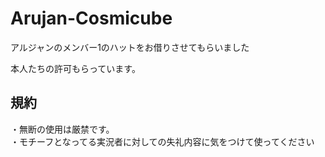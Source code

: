 # Arujan-Cosmicube



アルジャンのメンバー1のハットをお借りさせてもらいました</br>

本人たちの許可もらっています。</br>

## 規約</br>
・無断の使用は厳禁です。</br>
・モチーフとなってる実況者に対しての失礼内容に気をつけて使ってください</br>
